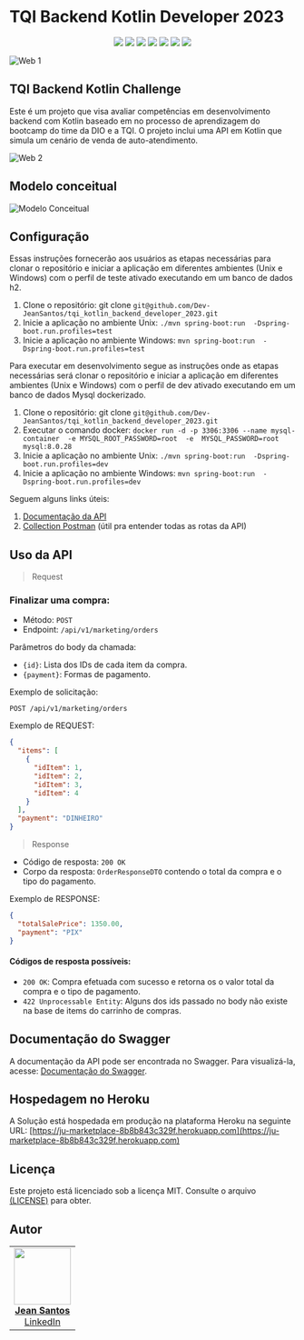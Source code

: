 # TQI Backend Kotlin Developer 2023
<p align="center">
     <a alt="Java">
        <img src="https://img.shields.io/npm/l/react" />
    </a>
     <a alt="Java">
        <img src="https://img.shields.io/badge/Java-v17-blue.svg" />
    </a>
     <a alt="Kotlin">
        <img src="https://img.shields.io/badge/Kotlin-v1.8.22-purple.svg" />
    </a>
    <a alt="Spring Boot">
        <img src="https://img.shields.io/badge/Spring%20Boot-v3.1.1-brightgreen.svg" />
    </a>
    <a alt="Spring Cloud">
        <img src="https://img.shields.io/badge/Spring%20Cloud-v4.0.3-brightgreen.svg" />
    </a>
    <a alt="Gradle">
        <img src="https://img.shields.io/maven-central/v/org.apache.maven/maven-core" />
    </a>
    <a alt="H2">
        <img src="https://img.shields.io/badge/H2-v2.1.214-darkblue.svg" />
    </a>
</p>

![Web 1](https://github.com/Dev-JeanSantos/assets/blob/main/tqi_kotlin/logo.jpg)
## TQI Backend Kotlin Challenge

Este é um projeto que visa avaliar competências em desenvolvimento backend com Kotlin baseado em no processo de aprendizagem do bootcamp do time da DIO e a TQI. O projeto inclui uma API em Kotlin que simula um cenário de venda de auto-atendimento.

![Web 2](https://github.com/Dev-JeanSantos/assets/blob/main/tqi_kotlin/banner.png)


## Modelo conceitual
![Modelo Conceitual](https://github.com/Dev-JeanSantos/assets/blob/main/tqi_kotlin/modelagem.jpg)
## Configuração

Essas instruções fornecerão aos usuários as etapas necessárias para clonar o repositório e iniciar a aplicação em
diferentes ambientes (Unix e Windows) com o perfil de teste ativado executando em um banco de dados h2.

1. Clone o repositório: git clone `git@github.com/Dev-JeanSantos/tqi_kotlin_backend_developer_2023.git`
2. Inicie a aplicação no ambiente Unix: `./mvn spring-boot:run  -Dspring-boot.run.profiles=test`
3. Inicie a aplicação no ambiente Windows: `mvn spring-boot:run  -Dspring-boot.run.profiles=test`

Para executar em desenvolvimento segue as instruções onde as etapas necessárias será clonar o repositório e iniciar a aplicação em
diferentes ambientes (Unix e Windows) com o perfil de dev ativado executando em um banco de dados Mysql dockerizado.

1. Clone o repositório: git clone `git@github.com/Dev-JeanSantos/tqi_kotlin_backend_developer_2023.git`
2. Executar o comando docker: `docker run -d -p 3306:3306 --name mysql-container  -e MYSQL_ROOT_PASSWORD=root  -e  MYSQL_PASSWORD=root mysql:8.0.28`
3. Inicie a aplicação no ambiente Unix: `./mvn spring-boot:run  -Dspring-boot.run.profiles=dev`
4. Inicie a aplicação no ambiente Windows: `mvn spring-boot:run  -Dspring-boot.run.profiles=dev`


Seguem alguns links úteis:

1. [Documentação da API](https://ju-marketplace-8b8b843c329f.herokuapp.com/swagger-ui/index.html)
2. [Collection Postman](https://elements.getpostman.com/redirect?entityId=12860836-96e75533-1363-4b3f-a460-273578ebaa97&entityType=collection) (útil pra entender todas as rotas da API)

## Uso da API

> Request

### Finalizar uma compra:

- Método: `POST`
- Endpoint: `/api/v1/marketing/orders`

Parâmetros do body da chamada:
- `{id}`: Lista dos IDs de cada item da compra.
- `{payment}`: Formas de pagamento.

Exemplo de solicitação:

```http
POST /api/v1/marketing/orders
```

Exemplo de REQUEST:
```json
{
  "items": [
    {
      "idItem": 1,
      "idItem": 2,
      "idItem": 3,
      "idItem": 4
    }
  ],
  "payment": "DINHEIRO"
}
```

> Response

- Código de resposta: `200 OK`
- Corpo da resposta: `OrderResponseDTO` contendo o total da compra e o tipo do pagamento.

Exemplo de RESPONSE:

```json
{
  "totalSalePrice": 1350.00,
  "payment": "PIX"
}
```

#### Códigos de resposta possíveis:

- `200 OK`: Compra efetuada com sucesso e retorna os o valor total da compra e o tipo de pagamento.
- `422 Unprocessable Entity`: Alguns dos ids passado no body não existe na base de items do carrinho de compras.

## Documentação do Swagger

A documentação da API pode ser encontrada no Swagger. Para visualizá-la,
acesse: [Documentação do Swagger](https://ju-marketplace-8b8b843c329f.herokuapp.com/swagger-ui/index.html).

## Hospedagem no Heroku

A Solução está hospedada em produção na plataforma Heroku na seguinte URL:
[https://ju-marketplace-8b8b843c329f.herokuapp.com](https://ju-marketplace-8b8b843c329f.herokuapp.com)

## Licença

Este projeto está licenciado sob a licença MIT. Consulte o
arquivo <a href="https://github.com/Dev-JeanSantos/tqi_kotlin_backend_developer_2023/blob/main/LICENSE">(LICENSE)</a> para obter.

## Autor

<table>
  <tr>
    <td align="center"><a href="https://github.com/Dev-JeanSantos"><img src="https://avatars.githubusercontent.com/u/69737234?s=400&u=52b04d21b481ad8fa582410d30084534dde0e483&v=4" width="100px;" alt=""/><br/><strong>Jean Santos</strong></a><br/><a href="https://www.linkedin.com/in/dev-jeansantos/">LinkedIn</a></td>
  </tr>
</table>

